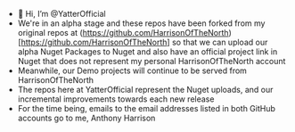 - 👋 Hi, I’m @YatterOfficial
- We're in an alpha stage and these repos have been forked from my original repos at (https://github.com/HarrisonOfTheNorth)[https://github.com/HarrisonOfTheNorth] so that we can upload our alpha Nuget Packages to Nuget and also have an official project link in Nuget that does not represent my personal HarrisonOfTheNorth account
- Meanwhile, our Demo projects will continue to be served from HarrisonOfTheNorth
- The repos here at YatterOfficial represent the Nuget uploads, and our incremental improvements towards each new release
- For the time being, emails to the email addresses listed in both GitHub accounts go to me, Anthony Harrison


<!---
YatterOfficial/YatterOfficial is a ✨ special ✨ repository because its `README.md` (this file) appears on your GitHub profile.
You can click the Preview link to take a look at your changes.
--->
